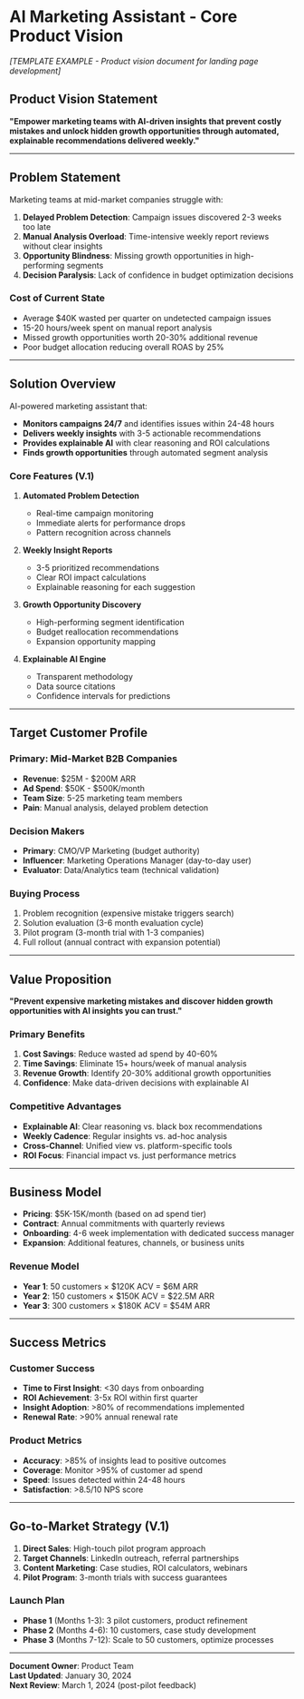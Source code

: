 # AI Marketing Assistant - Core Product Vision
*[TEMPLATE EXAMPLE - Product vision document for landing page development]*

## Product Vision Statement
**"Empower marketing teams with AI-driven insights that prevent costly mistakes and unlock hidden growth opportunities through automated, explainable recommendations delivered weekly."**

---

## Problem Statement
Marketing teams at mid-market companies struggle with:
1. **Delayed Problem Detection**: Campaign issues discovered 2-3 weeks too late
2. **Manual Analysis Overload**: Time-intensive weekly report reviews without clear insights
3. **Opportunity Blindness**: Missing growth opportunities in high-performing segments  
4. **Decision Paralysis**: Lack of confidence in budget optimization decisions

### Cost of Current State
- Average $40K wasted per quarter on undetected campaign issues
- 15-20 hours/week spent on manual report analysis
- Missed growth opportunities worth 20-30% additional revenue
- Poor budget allocation reducing overall ROAS by 25%

---

## Solution Overview
AI-powered marketing assistant that:
- **Monitors campaigns 24/7** and identifies issues within 24-48 hours
- **Delivers weekly insights** with 3-5 actionable recommendations
- **Provides explainable AI** with clear reasoning and ROI calculations
- **Finds growth opportunities** through automated segment analysis

### Core Features (V.1)
1. **Automated Problem Detection**
   - Real-time campaign monitoring
   - Immediate alerts for performance drops
   - Pattern recognition across channels

2. **Weekly Insight Reports**
   - 3-5 prioritized recommendations
   - Clear ROI impact calculations  
   - Explainable reasoning for each suggestion

3. **Growth Opportunity Discovery**
   - High-performing segment identification
   - Budget reallocation recommendations
   - Expansion opportunity mapping

4. **Explainable AI Engine**
   - Transparent methodology
   - Data source citations
   - Confidence intervals for predictions

---

## Target Customer Profile

### Primary: Mid-Market B2B Companies
- **Revenue**: $25M - $200M ARR
- **Ad Spend**: $50K - $500K/month
- **Team Size**: 5-25 marketing team members
- **Pain**: Manual analysis, delayed problem detection

### Decision Makers
- **Primary**: CMO/VP Marketing (budget authority)
- **Influencer**: Marketing Operations Manager (day-to-day user)
- **Evaluator**: Data/Analytics team (technical validation)

### Buying Process
1. Problem recognition (expensive mistake triggers search)
2. Solution evaluation (3-6 month evaluation cycle)
3. Pilot program (3-month trial with 1-3 companies)
4. Full rollout (annual contract with expansion potential)

---

## Value Proposition
**"Prevent expensive marketing mistakes and discover hidden growth opportunities with AI insights you can trust."**

### Primary Benefits
1. **Cost Savings**: Reduce wasted ad spend by 40-60%
2. **Time Savings**: Eliminate 15+ hours/week of manual analysis
3. **Revenue Growth**: Identify 20-30% additional growth opportunities
4. **Confidence**: Make data-driven decisions with explainable AI

### Competitive Advantages
- **Explainable AI**: Clear reasoning vs. black box recommendations
- **Weekly Cadence**: Regular insights vs. ad-hoc analysis
- **Cross-Channel**: Unified view vs. platform-specific tools
- **ROI Focus**: Financial impact vs. just performance metrics

---

## Business Model
- **Pricing**: $5K-15K/month (based on ad spend tier)
- **Contract**: Annual commitments with quarterly reviews
- **Onboarding**: 4-6 week implementation with dedicated success manager
- **Expansion**: Additional features, channels, or business units

### Revenue Model
- **Year 1**: 50 customers × $120K ACV = $6M ARR
- **Year 2**: 150 customers × $150K ACV = $22.5M ARR  
- **Year 3**: 300 customers × $180K ACV = $54M ARR

---

## Success Metrics
### Customer Success
- **Time to First Insight**: <30 days from onboarding
- **ROI Achievement**: 3-5x ROI within first quarter
- **Insight Adoption**: >80% of recommendations implemented
- **Renewal Rate**: >90% annual renewal rate

### Product Metrics
- **Accuracy**: >85% of insights lead to positive outcomes
- **Coverage**: Monitor >95% of customer ad spend
- **Speed**: Issues detected within 24-48 hours
- **Satisfaction**: >8.5/10 NPS score

---

## Go-to-Market Strategy (V.1)
1. **Direct Sales**: High-touch pilot program approach
2. **Target Channels**: LinkedIn outreach, referral partnerships
3. **Content Marketing**: Case studies, ROI calculators, webinars
4. **Pilot Program**: 3-month trials with success guarantees

### Launch Plan
- **Phase 1** (Months 1-3): 3 pilot customers, product refinement
- **Phase 2** (Months 4-6): 10 customers, case study development  
- **Phase 3** (Months 7-12): Scale to 50 customers, optimize processes

---

**Document Owner**: Product Team  
**Last Updated**: January 30, 2024  
**Next Review**: March 1, 2024 (post-pilot feedback) 